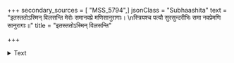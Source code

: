 +++
secondary_sources = [ "MSS_5794",]
jsonClass = "Subhaashita"
text = "इतस्ततोऽस्मिन् विलसन्ति मेरोः समानवप्रे मणिसानुरागाः।  \nस्त्रियश्च पत्यौ सुरसुन्दरीभिः समा नवप्रेमणि सानुरागाः॥"
title = "इतस्ततोऽस्मिन् विलसन्ति"

+++

<details><summary>Text</summary>

इतस्ततोऽस्मिन् विलसन्ति मेरोः समानवप्रे मणिसानुरागाः।  
स्त्रियश्च पत्यौ सुरसुन्दरीभिः समा नवप्रेमणि सानुरागाः॥
</details>
